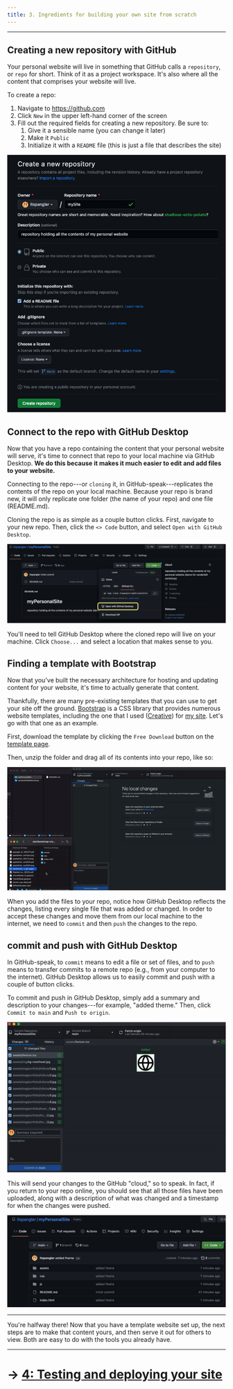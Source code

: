 ```yaml
---
title: 3. Ingredients for building your own site from scratch
---
```


---  

## Creating a new repository with GitHub

Your personal website will live in something that GitHub calls a `repository`, or `repo` for short. Think of it as a project workspace. It's also where all the content that comprises your website will live.

To create a repo:

1. Navigate to https://github.com
2. Click `New` in the upper left-hand corner of the screen
3. Fill out the required fields for creating a new repository. Be sure to:
    1. Give it a sensible name (you can change it later)
    2. Make it `Public`
    3. Initialize it with a `README` file (this is just a file that describes the site)

![Creating a new repository in GitHub](media/newrepo.png)  

## Connect to the repo with GitHub Desktop

Now that you have a repo containing the content that your personal website will serve, it's time to connect that repo to your local machine via GitHub Desktop. **We do this because it makes it much easier to edit and add files to your website.**

Connecting to the repo---or `cloning` it, in GitHub-speak---replicates the contents of the repo on your local machine. Because your repo is brand new, it will only replicate one folder (the name of your repo) and one file (README.md).

Cloning the repo is as simple as a couple button clicks. First, navigate to your new repo. Then, click the `<> Code` button, and select `Open with GitHub Desktop`.

![Cloning your repo](media/clone.png)

You'll need to tell GitHub Desktop where the cloned repo will live on your machine. Click `Choose...` and select a location that makes sense to you.

## Finding a template with Bootstrap

Now that you've built the necessary architecture for hosting and updating content for your website, it's time to actually generate that content.

Thankfully, there are many pre-existing templates that you can use to get your site off the ground. [Bootstrap](https://startbootstrap.com/themes?showAngular=false&showVue=false&showPro=false) is a CSS library that provides numerous website templates, including the one that I used ([Creative](https://startbootstrap.com/theme/creative)) for [my site](https://itspangler.com). Let's go with that one as an example.

First, download the template by clicking the `Free Download` button on the [template page](https://startbootstrap.com/theme/creative).

Then, unzip the folder and drag all of its contents into your repo, like so:

![Moving files into your repo](media/files.gif)

When you add the files to your repo, notice how GitHub Desktop reflects the changes, listing every single file that was added or changed. In order to accept these changes and move them from our local machine to the internet, we need to `commit` and then `push` the changes to the repo.

## commit and push with GitHub Desktop

In GitHub-speak, to `commit` means to edit a file or set of files, and to `push` means to transfer commits to a remote repo (e.g., from your computer to the internet). GitHub Desktop allows us to easily commit and push with a couple of button clicks.

To commit and push in GitHub Desktop, simply add a summary and description to your changes---for example, "added theme." Then, click `Commit to main` and `Push to origin`.

![Commit and push in GitHub Desktop](media/commitpush.gif)

This will send your changes to the GitHub "cloud," so to speak. In fact, if you return to your repo online, you should see that all those files have been uploaded, along with a description of what was changed and a timestamp for when the changes were pushed.

![Changes to the repo after commit-push workflow](media/updatedRepo.png)

---  
  
You're halfway there! Now that you have a template website set up, the next steps are to make that content yours, and then serve it out for others to view. Both are easy to do with the tools you already have.

---

# &rarr; [4: Testing and deploying your site](DEPLOY.md)
